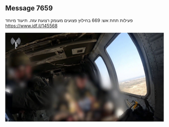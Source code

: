 ## Message 7659

פעילות תחת אש:
669 בחילוץ פצועים מעומק רצועת עזה. תיעוד מיוחד
https://www.idf.il/145568

![Photo](./7659/7659_photo.jpg)
